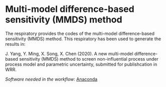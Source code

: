 # Multi-model difference-based sensitivity (MMDS) method  

The respiratory provides the codes of the multi-model difference-based sensitivity (MMDS) method. This respiratory has been used to generate the results in: 

J. Yang, Y. Ming, X. Song, X. Chen (2020). A new multi-model difference-based sensitivity (MMDS) method to screen non-influential process under process model and parametric uncertainty, submitted for publishcation in WRR. 


*Software needed in the workflow*: [Anaconda](https://www.anaconda.com)
